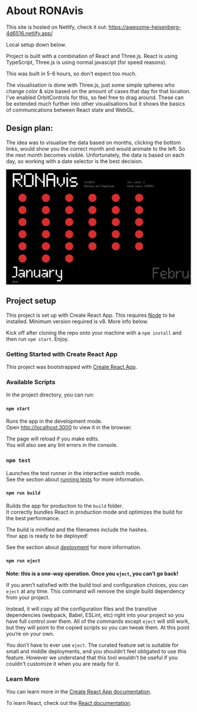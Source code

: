 # About RONAvis

This site is hosted on Netlify, check it out: https://awesome-heisenberg-4d6516.netlify.app/

Local setup down below.

Project is built with a combination of React and Three.js. React is using TypeScript, Three.js is using normal javascipt (for speed reasons). 

This was built in 5-6 hours, so don't expect too much.

The visualisation is done with Three.js, just some simple spheres who change color & size based on the amount of cases that day for that location. I've enabled OrbitControls for this, so feel free to drag around. These can be extended much further into other visualisations but it shows the basics of communications between React state and WebGL.

## Design plan:

The idea was to visualise the data based on months, clicking the bottom links, would show you the correct month and would animate to the left. So the next month becomes visible. Unfortunately, the data is based on each day, so working with a date selector is the best decision.

![Original design plan](https://github.com/Emielvanbetsbrugge/rona-vis/blob/main/interactive_original_design.png)

## Project setup

This project is set up with Create React App. This requires [Node](https://nodejs.org/en/) to be installed. Minimum version required is v8. More info below.

Kick off after cloning the repo onto your machine with a ```npm install``` and then run ```npm start```. Enjoy.

### Getting Started with Create React App

This project was bootstrapped with [Create React App](https://github.com/facebook/create-react-app).

### Available Scripts

In the project directory, you can run:

#### `npm start`

Runs the app in the development mode.\
Open [http://localhost:3000](http://localhost:3000) to view it in the browser.

The page will reload if you make edits.\
You will also see any lint errors in the console.

### `npm test`

Launches the test runner in the interactive watch mode.\
See the section about [running tests](https://facebook.github.io/create-react-app/docs/running-tests) for more information.

#### `npm run build`

Builds the app for production to the `build` folder.\
It correctly bundles React in production mode and optimizes the build for the best performance.

The build is minified and the filenames include the hashes.\
Your app is ready to be deployed!

See the section about [deployment](https://facebook.github.io/create-react-app/docs/deployment) for more information.

#### `npm run eject`

**Note: this is a one-way operation. Once you `eject`, you can’t go back!**

If you aren’t satisfied with the build tool and configuration choices, you can `eject` at any time. This command will remove the single build dependency from your project.

Instead, it will copy all the configuration files and the transitive dependencies (webpack, Babel, ESLint, etc) right into your project so you have full control over them. All of the commands except `eject` will still work, but they will point to the copied scripts so you can tweak them. At this point you’re on your own.

You don’t have to ever use `eject`. The curated feature set is suitable for small and middle deployments, and you shouldn’t feel obligated to use this feature. However we understand that this tool wouldn’t be useful if you couldn’t customize it when you are ready for it.

### Learn More

You can learn more in the [Create React App documentation](https://facebook.github.io/create-react-app/docs/getting-started).

To learn React, check out the [React documentation](https://reactjs.org/).


